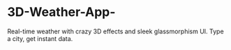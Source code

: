 # 3D-Weather-App-
Real-time weather with crazy 3D effects and sleek glassmorphism UI. Type a city, get instant data.
